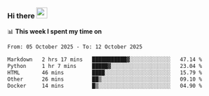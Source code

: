 ### Hi there <a href="https://www.gautamkrishnar.com/"><img src="https://media.giphy.com/media/hvRJCLFzcasrR4ia7z/giphy.gif" width="25px"></a>

📊 **This week I spent my time on**

<!--START_SECTION:waka-->

```txt
From: 05 October 2025 - To: 12 October 2025

Markdown   2 hrs 17 mins   ███████████▓░░░░░░░░░░░░░   47.14 %
Python     1 hr 7 mins     █████▓░░░░░░░░░░░░░░░░░░░   23.04 %
HTML       46 mins         ████░░░░░░░░░░░░░░░░░░░░░   15.79 %
Other      26 mins         ██▒░░░░░░░░░░░░░░░░░░░░░░   09.10 %
Docker     14 mins         █▒░░░░░░░░░░░░░░░░░░░░░░░   04.90 %
```

<!--END_SECTION:waka-->
